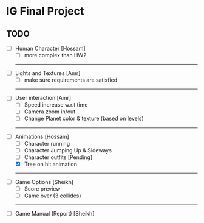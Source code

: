 # IG Final Project

## TODO

- [ ] Human Character [Hossam]
  - [ ] more complex than HW2
  ***
- [ ] Lights and Textures [Amr]
  - [ ] make sure requirements are satisfied
  ***
- [ ] User interaction [Amr]
  - [ ] Speed increase w.r.t time
  - [ ] Camera zoom in/out
  - [ ] Change Planet color & texture (based on levels)
  ***
- [ ] Animations [Hossam]
  - [ ] Character running
  - [ ] Character Jumping Up & Sideways
  - [ ] Character outfits [Pending]
  - [x] Tree on hit animation
  ***
- [ ] Game Options [Sheikh]
  - [ ] Score preview
  - [ ] Game over (3 collides)
  ***
- [ ] Game Manual (Report) [Sheikh]
